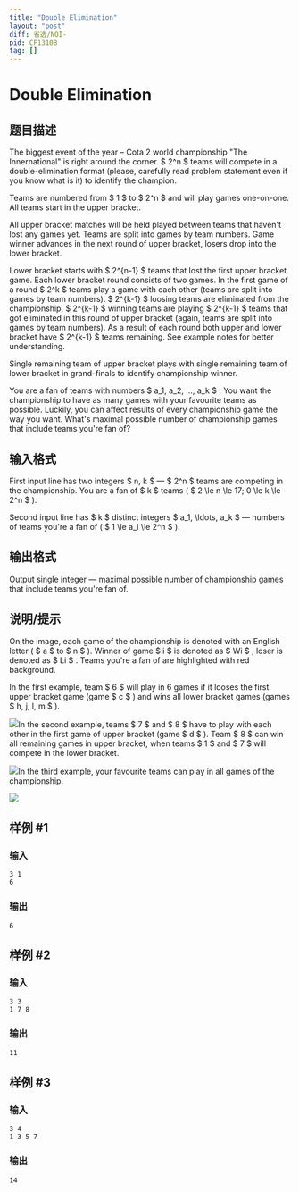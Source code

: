 ```yaml
---
title: "Double Elimination"
layout: "post"
diff: 省选/NOI-
pid: CF1310B
tag: []
---
```


# Double Elimination

## 题目描述

The biggest event of the year – Cota 2 world championship "The Innernational" is right around the corner. $ 2^n $ teams will compete in a double-elimination format (please, carefully read problem statement even if you know what is it) to identify the champion.

Teams are numbered from $ 1 $ to $ 2^n $ and will play games one-on-one. All teams start in the upper bracket.

All upper bracket matches will be held played between teams that haven't lost any games yet. Teams are split into games by team numbers. Game winner advances in the next round of upper bracket, losers drop into the lower bracket.

Lower bracket starts with $ 2^{n-1} $ teams that lost the first upper bracket game. Each lower bracket round consists of two games. In the first game of a round $ 2^k $ teams play a game with each other (teams are split into games by team numbers). $ 2^{k-1} $ loosing teams are eliminated from the championship, $ 2^{k-1} $ winning teams are playing $ 2^{k-1} $ teams that got eliminated in this round of upper bracket (again, teams are split into games by team numbers). As a result of each round both upper and lower bracket have $ 2^{k-1} $ teams remaining. See example notes for better understanding.

Single remaining team of upper bracket plays with single remaining team of lower bracket in grand-finals to identify championship winner.

You are a fan of teams with numbers $ a_1, a_2, ..., a_k $ . You want the championship to have as many games with your favourite teams as possible. Luckily, you can affect results of every championship game the way you want. What's maximal possible number of championship games that include teams you're fan of?

## 输入格式

First input line has two integers $ n, k $ — $ 2^n $ teams are competing in the championship. You are a fan of $ k $ teams ( $ 2 \le n \le 17; 0 \le k \le 2^n $ ).

Second input line has $ k $ distinct integers $ a_1, \ldots, a_k $ — numbers of teams you're a fan of ( $ 1 \le a_i \le 2^n $ ).

## 输出格式

Output single integer — maximal possible number of championship games that include teams you're fan of.

## 说明/提示

On the image, each game of the championship is denoted with an English letter ( $ a $ to $ n $ ). Winner of game $ i $ is denoted as $ Wi $ , loser is denoted as $ Li $ . Teams you're a fan of are highlighted with red background.

In the first example, team $ 6 $ will play in 6 games if it looses the first upper bracket game (game $ c $ ) and wins all lower bracket games (games $ h, j, l, m $ ).

![](https://cdn.luogu.com.cn/upload/vjudge_pic/CF1310B/9ee2bb4deee8b324336a21a0835a043711b7ea68.png)In the second example, teams $ 7 $ and $ 8 $ have to play with each other in the first game of upper bracket (game $ d $ ). Team $ 8 $ can win all remaining games in upper bracket, when teams $ 1 $ and $ 7 $ will compete in the lower bracket.

![](https://cdn.luogu.com.cn/upload/vjudge_pic/CF1310B/3e96a3072cf58c9d1765796c239254696af4a375.png)In the third example, your favourite teams can play in all games of the championship.

![](https://cdn.luogu.com.cn/upload/vjudge_pic/CF1310B/f343fb6ded3df4fb4c1fe8856c248b5ed43eed75.png)

## 样例 #1

### 输入

```
3 1
6
```

### 输出

```
6
```

## 样例 #2

### 输入

```
3 3
1 7 8
```

### 输出

```
11
```

## 样例 #3

### 输入

```
3 4
1 3 5 7
```

### 输出

```
14
```

